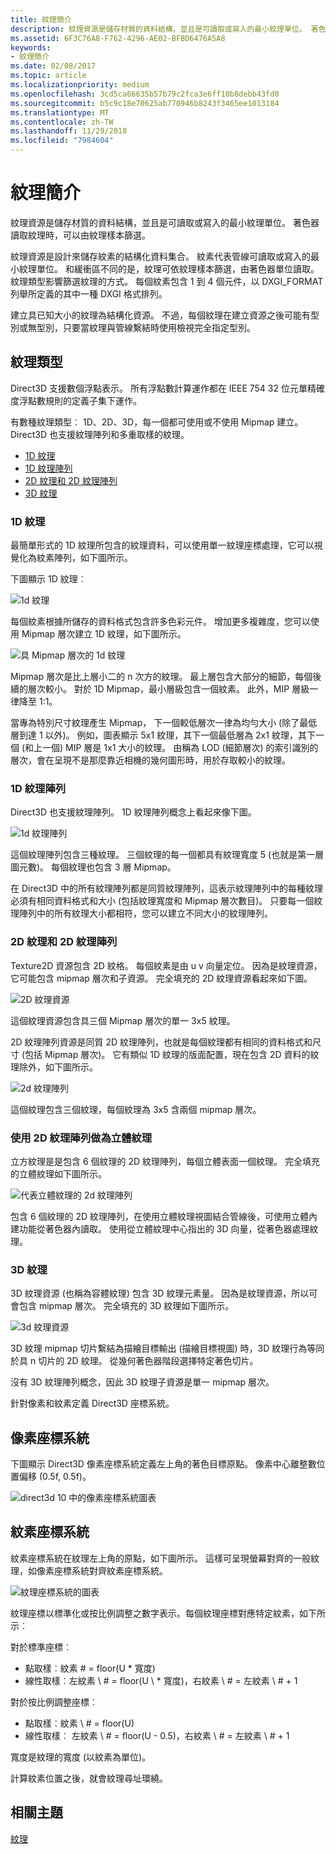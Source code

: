 ```yaml
---
title: 紋理簡介
description: 紋理資源是儲存材質的資料結構，並且是可讀取或寫入的最小紋理單位。 著色器讀取紋理時，可以由紋理樣本篩選。
ms.assetid: 6F3C76A8-F762-4296-AE02-BFBD6476A5A8
keywords:
- 紋理簡介
ms.date: 02/08/2017
ms.topic: article
ms.localizationpriority: medium
ms.openlocfilehash: 3cd5ca66635b57b79c2fca3e6ff10b8debb43fd0
ms.sourcegitcommit: b5c9c18e70625ab770946b8243f3465ee1013184
ms.translationtype: MT
ms.contentlocale: zh-TW
ms.lasthandoff: 11/29/2018
ms.locfileid: "7984604"
---
```

# <a name="introduction-to-textures"></a>紋理簡介


紋理資源是儲存材質的資料結構，並且是可讀取或寫入的最小紋理單位。 著色器讀取紋理時，可以由紋理樣本篩選。

紋理資源是設計來儲存紋素的結構化資料集合。 紋素代表管線可讀取或寫入的最小紋理單位。 和緩衝區不同的是，紋理可依紋理樣本篩選，由著色器單位讀取。 紋理類型影響篩選紋理的方式。 每個紋素包含 1 到 4 個元件，以 DXGI\_FORMAT 列舉所定義的其中一種 DXGI 格式排列。

建立具已知大小的紋理為結構化資源。 不過，每個紋理在建立資源之後可能有型別或無型別，只要當紋理與管線繫結時使用檢視完全指定型別。

## <a name="span-idtexturetypesspanspan-idtexturetypesspanspan-idtexturetypesspantexture-types"></a><span id="Texture_Types"></span><span id="texture_types"></span><span id="TEXTURE_TYPES"></span>紋理類型


Direct3D 支援數個浮點表示。 所有浮點數計算運作都在 IEEE 754 32 位元單精確度浮點數規則的定義子集下運作。

有數種紋理類型︰ 1D、2D、3D，每一個都可使用或不使用 Mipmap 建立。 Direct3D 也支援紋理陣列和多重取樣的紋理。

-   [1D 紋理](#texture1d-resource)
-   [1D 紋理陣列](#texture1d-array-resource)
-   [2D 紋理和 2D 紋理陣列](#texture2d-resource)
-   [3D 紋理](#texture3d-resource)

### <a name="span-idtexture1dresourcespanspan-idtexture1dresourcespanspan-idtexture1dresourcespanspan-idtexture1d-resourcespan1d-textures"></a><span id="Texture1D_Resource"></span><span id="texture1d_resource"></span><span id="TEXTURE1D_RESOURCE"></span><span id="texture1d-resource"></span>1D 紋理

最簡單形式的 1D 紋理所包含的紋理資料，可以使用單一紋理座標處理，它可以視覺化為紋素陣列，如下圖所示。

下圖顯示 1D 紋理︰

![1d 紋理](images/d3d10-1d-texture.png)

每個紋素根據所儲存的資料格式包含許多色彩元件。 增加更多複雜度，您可以使用 Mipmap 層次建立 1D 紋理，如下圖所示。

![具 Mipmap 層次的 1d 紋理](images/d3d10-resource-texture1d.png)

Mipmap 層次是比上層小二的 n 次方的紋理。 最上層包含大部分的細節，每個後續的層次較小。 對於 1D Mipmap，最小層級包含一個紋素。 此外，MIP 層級一律降至 1:1。

當專為特別尺寸紋理產生 Mipmap， 下一個較低層次一律為均勻大小 (除了最低層到達 1 以外)。 例如，圖表顯示 5x1 紋理，其下一個最低層為 2x1 紋理，其下一個 (和上一個) MIP 層是 1x1 大小的紋理。 由稱為 LOD (細節層次) 的索引識別的層次，會在呈現不是那麼靠近相機的幾何圖形時，用於存取較小的紋理。

### <a name="span-idtexture1darrayresourcespanspan-idtexture1darrayresourcespanspan-idtexture1darrayresourcespanspan-idtexture1d-array-resourcespan1d-texture-arrays"></a><span id="Texture1D_Array_Resource"></span><span id="texture1d_array_resource"></span><span id="TEXTURE1D_ARRAY_RESOURCE"></span><span id="texture1d-array-resource"></span>1D 紋理陣列

Direct3D 也支援紋理陣列。 1D 紋理陣列概念上看起來像下圖。

![1d 紋理陣列](images/d3d10-resource-texture1darray.png)

這個紋理陣列包含三種紋理。 三個紋理的每一個都具有紋理寬度 5 (也就是第一層圖元數)。 每個紋理也包含 3 層 Mipmap。

在 Direct3D 中的所有紋理陣列都是同質紋理陣列，這表示紋理陣列中的每種紋理必須有相同資料格式和大小 (包括紋理寬度和 Mipmap 層次數目)。 只要每一個紋理陣列中的所有紋理大小都相符，您可以建立不同大小的紋理陣列。

### <a name="span-idtexture2dresourcespanspan-idtexture2dresourcespanspan-idtexture2dresourcespanspan-idtexture2d-resourcespan2d-textures-and-2d-texture-arrays"></a><span id="Texture2D_Resource"></span><span id="texture2d_resource"></span><span id="TEXTURE2D_RESOURCE"></span><span id="texture2d-resource"></span>2D 紋理和 2D 紋理陣列

Texture2D 資源包含 2D 紋格。 每個紋素是由 u v 向量定位。 因為是紋理資源，它可能包含 mipmap 層次和子資源。 完全填充的 2D 紋理資源看起來如下圖。

![2D 紋理資源](images/d3d10-resource-texture2d.png)

這個紋理資源包含具三個 Mipmap 層次的單一 3x5 紋理。

2D 紋理陣列資源是同質 2D 紋理陣列，也就是每個紋理都有相同的資料格式和尺寸 (包括 Mipmap 層次)。 它有類似 1D 紋理的版面配置，現在包含 2D 資料的紋理除外，如下圖所示。

![2d 紋理陣列](images/d3d10-resource-texture2darray.png)

這個紋理包含三個紋理，每個紋理為 3x5 含兩個 mipmap 層次。

### <a name="span-idtexture2darrayresourceasatexturecubespanspan-idtexture2darrayresourceasatexturecubespanspan-idtexture2darrayresourceasatexturecubespanusing-a-2d-texture-array-as-a-texture-cube"></a><span id="Texture2DArray_Resource_as_a_Texture_Cube"></span><span id="texture2darray_resource_as_a_texture_cube"></span><span id="TEXTURE2DARRAY_RESOURCE_AS_A_TEXTURE_CUBE"></span>使用 2D 紋理陣列做為立體紋理

立方紋理是是包含 6 個紋理的 2D 紋理陣列，每個立體表面一個紋理。 完全填充的立體紋理如下圖所示。

![代表立體紋理的 2d 紋理陣列](images/d3d10-resource-texturecube.png)

包含 6 個紋理的 2D 紋理陣列，在使用立體紋理視圖結合管線後，可使用立體內建功能從著色器內讀取。 使用從立體紋理中心指出的 3D 向量，從著色器處理紋理。

### <a name="span-idtexture3dresourcespanspan-idtexture3dresourcespanspan-idtexture3dresourcespanspan-idtexture3d-resourcespan3d-textures"></a><span id="Texture3D_Resource"></span><span id="texture3d_resource"></span><span id="TEXTURE3D_RESOURCE"></span><span id="texture3d-resource"></span>3D 紋理

3D 紋理資源 (也稱為容體紋理) 包含 3D 紋理元素量。 因為是紋理資源，所以可會包含 mipmap 層次。 完全填充的 3D 紋理如下圖所示。

![3d 紋理資源](images/d3d10-resource-texture3d.png)

3D 紋理 mipmap 切片繫結為描繪目標輸出 (描繪目標視圖) 時，3D 紋理行為等同於具 n 切片的 2D 紋理。 從幾何著色器階段選擇特定著色切片。

沒有 3D 紋理陣列概念，因此 3D 紋理子資源是單一 mipmap 層次。

針對像素和紋素定義 Direct3D 座標系統。

## <a name="span-idpixelspanspan-idpixelspanspan-idpixelspanpixel-coordinate-system"></a><span id="Pixel"></span><span id="pixel"></span><span id="PIXEL"></span>像素座標系統


下圖顯示 Direct3D 像素座標系統定義左上角的著色目標原點。 像素中心離整數位置偏移 (0.5f, 0.5f)。

![direct3d 10 中的像素座標系統圖表](images/d3d10-coordspix10.png)

## <a name="span-idtexelspanspan-idtexelspanspan-idtexelspantexel-coordinate-system"></a><span id="Texel"></span><span id="texel"></span><span id="TEXEL"></span>紋素座標系統


紋素座標系統在紋理左上角的原點，如下圖所示。 這樣可呈現螢幕對齊的一般紋理，如像素座標系統對齊紋素座標系統。

![紋理座標系統的圖表](images/d3d10-coordstex10.png)

紋理座標以標準化或按比例調整之數字表示。每個紋理座標對應特定紋素，如下所示︰

對於標準座標︰

-   點取樣︰紋素 \# = floor(U \* 寬度)
-   線性取樣︰左紋素 \ # = floor(U \ * 寬度)，右紋素 \ # = 左紋素 \ # + 1

對於按比例調整座標︰

-   點取樣︰紋素 \ # = floor(U)
-   線性取樣︰ 左紋素 \ # = floor(U - 0.5)，右紋素 \ # = 左紋素 \ # + 1

寬度是紋理的寬度 (以紋素為單位)。

計算紋素位置之後，就會紋理尋址環繞。

## <a name="span-idrelated-topicsspanrelated-topics"></a><span id="related-topics"></span>相關主題


[紋理](textures.md)
